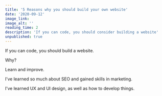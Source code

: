 ```yaml
---
title: '5 Reasons why you should build your own website'
date: '2020-09-12'
image_link:
image_alt: ''
reading_time: 2
description: 'If you can code, you should consider building a website'
unpublished: true
---
```

If you can code, you should build a website.

Why?

Learn and improve.

I've learned so much about SEO and gained skills in marketing.

I've learned UX and UI design, as well as how to develop things.